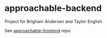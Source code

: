 # approachable-backend

Project for Brigham Andersen and Taylor English

See [approachable-frontend](https://github.com/janksmap/approachable-frontend) repo
